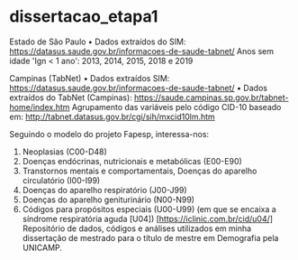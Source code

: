 # dissertacao_etapa1

Estado de São Paulo
•	Dados extraídos do SIM: https://datasus.saude.gov.br/informacoes-de-saude-tabnet/
Anos sem idade 'Ign < 1 ano': 2013, 2014, 2015, 2018 e 2019

Campinas (TabNet)
•	Dados extraídos SIM: https://datasus.saude.gov.br/informacoes-de-saude-tabnet/
•	Dados extraídos do TabNet (Campinas): https://saude.campinas.sp.gov.br/tabnet-home/index.htm 
Agrupamento das variáveis pelo código CID-10 baseado em: http://tabnet.datasus.gov.br/cgi/sih/mxcid10lm.htm

Seguindo o modelo do projeto Fapesp, interessa-nos:
1.	Neoplasias (C00-D48)
2.	Doenças endócrinas, nutricionais e metabólicas (E00-E90)
3.	Transtornos mentais e comportamentais, Doenças do aparelho circulatório (I00-I99)
4.	Doenças do aparelho respiratório (J00-J99)
5.	Doenças do aparelho geniturinário (N00-N99)
6.	Códigos para propósitos especiais (U00-U99) (em que se encaixa a síndrome respiratória aguda [U04]) [https://iclinic.com.br/cid/u04/]
Repositório de dados, códigos e análises utilizados em minha dissertação de mestrado para o título de mestre em Demografia pela UNICAMP.
